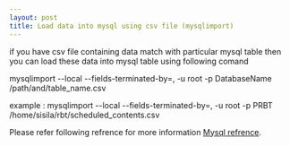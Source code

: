 ```yaml
---
layout: post
title: Load data into mysql using csv file (mysqlimport)
---
```


if you have csv file containing data match with particular mysql table then you can load these data into mysql table using following comand

 mysqlimport --local  --fields-terminated-by=, -u root  -p DatabaseName  /path/and/table_name.csv

example : mysqlimport --local  --fields-terminated-by=, -u root  -p PRBT  /home/sisila/rbt/scheduled_contents.csv 



Please refer following refrence for more information [Mysql refrence](http://dev.mysql.com/doc/refman/5.7/en/mysqlimport.html).
